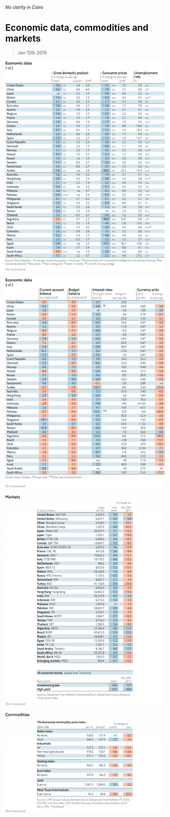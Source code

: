 ###### No clarity in Cairo

# Economic data, commodities and markets 

> Jan 12th 2019 

![image](images/20190112_INT101.png) 

![image](images/20190112_INT102.png) 

![image](images/20190112_INT201.png) 

![image](images/20190112_INT401.png) 

